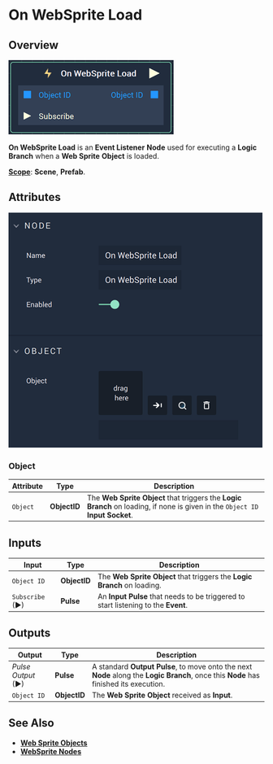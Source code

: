 # On WebSprite Load

## Overview

![The On WebSprite Load Node.](<../../../.gitbook/assets/onwebspriteloadnode - Copy.png>)

**On WebSprite Load** is an **Event Listener** **Node** used for executing a **Logic Branch** when a **Web Sprite** **Object** is loaded.

[**Scope**](../../overview.md#scopes): **Scene**, **Prefab**.

## Attributes

![The On WebSprite Load Node Attributes.](../../../.gitbook/assets/onwebspriteloadattributes.png)

### Object

| Attribute | Type         | Description                                                                                                                        |
| --------- | ------------ | ---------------------------------------------------------------------------------------------------------------------------------- |
| `Object`  | **ObjectID** | The **Web Sprite** **Object** that triggers the **Logic Branch** on loading, if none is given in the `Object ID` **Input Socket**. |

## Inputs

| Input           | Type         | Description                                                                        |
| --------------- | ------------ | ---------------------------------------------------------------------------------- |
| `Object ID`     | **ObjectID** | The **Web Sprite** **Object** that triggers the **Logic Branch** on loading.       |
| `Subscribe` (►) | **Pulse**    | An **Input Pulse** that needs to be triggered to start listening to the **Event**. |

## Outputs

| Output             | Type         | Description                                                                                                                            |
| ------------------ | ------------ | -------------------------------------------------------------------------------------------------------------------------------------- |
| _Pulse Output_ (►) | **Pulse**    | A standard **Output Pulse**, to move onto the next **Node** along the **Logic Branch**, once this **Node** has finished its execution. |
| `Object ID`        | **ObjectID** | The **Web Sprite** **Object** received as **Input**.                                                                                   |

## See Also

* [**Web Sprite Objects**](../../../objects-and-types/scene-objects/web-sprite.md)
* [**WebSprite Nodes**](../../incari/websprite/)
